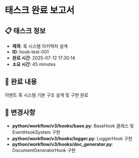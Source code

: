 # 태스크 완료 보고서

## 📋 태스크 정보
- **제목**: 훅 시스템 아키텍처 설계
- **ID**: hook-test-001
- **완료 시간**: 2025-07-12 17:30:14
- **소요 시간**: 45 minutes

## 📝 완료 내용
이벤트 훅 시스템 기본 구조 설계 및 구현 완료

## 🔧 변경사항
- **python/workflow/v3/hooks/base.py**: BaseHook 클래스 및 EventHookSystem 구현
- **python/workflow/v3/hooks/logger.py**: LoggerHook 구현
- **python/workflow/v3/hooks/doc_generator.py**: DocumentGeneratorHook 구현
